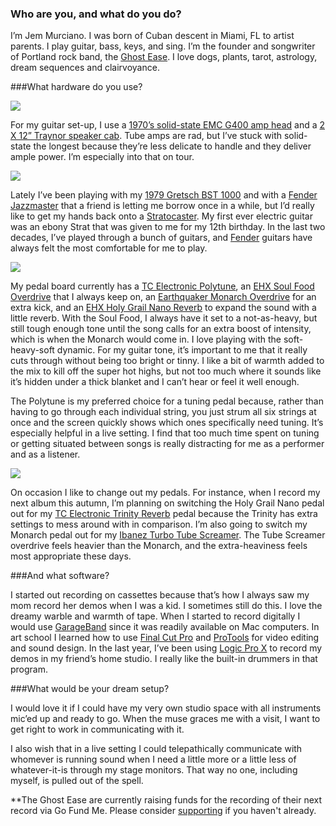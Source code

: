 ### Who are you, and what do you do?

I’m Jem Murciano. I was born of Cuban descent in Miami, FL to artist parents. I play guitar, bass, keys, and sing.
I’m the founder and songwriter of Portland rock band, the [Ghost Ease](http://www.theghostease.com/). I love dogs, plants, tarot, astrology, dream sequences and clairvoyance.

###What hardware do you use?

<img src="https://static-cashmusic.netdna-ssl.com/www/img/article/jm1.jpg" />

For my guitar set-up, I use a [1970’s solid-state EMC G400 amp head](http://bluebookofguitarvalues.com/Guitar_Amplifier_Values/Amplifier_Manufacturer.aspx?id=EMC) and a [2 X 12” Traynor speaker cab](http://traynoramps.com/). Tube amps are rad, but I’ve stuck with solid-state the longest because they’re less delicate to handle and they deliver ample power. I’m especially into that on tour.

<img src="https://static-cashmusic.netdna-ssl.com/www/img/article/jm2.jpg" />

Lately I’ve been playing with my [1979 Gretsch BST 1000](https://reverb.com/item/878123-1979-gretsch-vintage-bst-1000-the-beast-electric-guitar-w-ohsc-made-in-usa) and with a [Fender Jazzmaster](https://en.wikipedia.org/wiki/Fender_Jazzmaster) that a friend is letting me borrow once in a while, but I’d really like to get my hands back onto a [Stratocaster](https://en.wikipedia.org/wiki/Fender_Stratocaster). My first ever electric guitar was an ebony Strat that was given to me for my 12th birthday. In the last two decades, I’ve played through a bunch of guitars, and [Fender](https://www.fender.com/) guitars have always felt the most comfortable for me to play.

<img src="https://static-cashmusic.netdna-ssl.com/www/img/article/jm3.jpg" />


My pedal board currently has a [TC Electronic Polytune](http://www.tcelectronic.com/polytune-2/), an [EHX Soul Food Overdrive](https://www.ehx.com/products/soul-food) that I always keep on, an [Earthquaker Monarch Overdrive](https://reverb.com/p/earthquaker-devices-monarch-overdrive) for an extra kick, and an [EHX Holy Grail Nano Reverb](https://www.ehx.com/products/holy-grail) to expand the sound with a little reverb. With the Soul Food, I always have it set to a not-as-heavy, but still tough enough tone until the song calls for an extra boost of intensity, which is when the Monarch would come in. I love playing with the soft-heavy-soft dynamic. For my guitar tone, it’s important to me that it really cuts through without being too bright or tinny. I like a bit of warmth added to the mix to kill off the super hot highs, but not too much where it sounds like it’s hidden under a thick blanket and I can’t hear or feel it well enough.

The Polytune is my preferred choice for a tuning pedal because, rather than having to go through each individual string, you just strum all six strings at once and the screen quickly shows which ones specifically need tuning. It’s especially helpful in a live setting. I find that too much time spent on tuning or getting situated between songs is really distracting for me as a performer and as a listener.

<img src="https://static-cashmusic.netdna-ssl.com/www/img/article/jm4.jpg" />

On occasion I like to change out my pedals. For instance, when I record my next album this autumn, I’m planning on switching the Holy Grail Nano pedal out for my [TC Electronic Trinity Reverb](http://www.tcelectronic.com/trinity-reverb/) pedal because the Trinity has extra settings to mess around with in comparison. I’m also going to switch my Monarch pedal out for my [Ibanez Turbo Tube Screamer](http://www.analogman.com/ts9dx.htm). The Tube Screamer overdrive feels heavier than the Monarch, and the extra-heaviness feels most appropriate these days.

###And what software?

I started out recording on cassettes because that’s how I always saw my mom record her demos when I was a kid. I sometimes still do this. I love the dreamy warble and warmth of tape. When I started to record digitally I would use [GarageBand](https://www.apple.com/ios/garageband/) since it was readily available on Mac computers. In art school I learned how to use [Final Cut Pro](https://www.apple.com/final-cut-pro/) and [ProTools](http://www.avid.com/pro-tools) for video editing and sound design. In the last year, I’ve been using [Logic Pro X](https://www.apple.com/logic-pro/) to record my demos in my friend’s home studio. I really like the built-in drummers in that program.

###What would be your dream setup?

I would love it if I could have my very own studio space with all instruments mic’ed up and ready to go. When the muse graces me with a visit, I want to get right to work in communicating with it.

I also wish that in a live setting I could telepathically communicate with whomever is running sound when I need a little more or a little less of whatever-it-is through my stage monitors. That way no one, including myself, is pulled out of the spell.

**The Ghost Ease are currently raising funds for the recording of their next record via Go Fund Me. Please consider [supporting](https://www.gofundme.com/theghostease) if you haven't already. 
